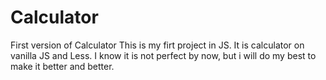 # Calculator
First version of Calculator
This is my firt project in JS. 
It is calculator on vanilla JS and Less. 
I know it is not perfect by now, but i will do my best to make it better and better.
